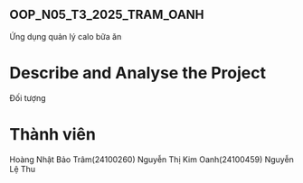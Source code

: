 ## OOP_N05_T3_2025_TRAM_OANH
Ứng dụng quản lý calo bữa ăn

# Describe and Analyse the Project
 Đối tượng


# Thành viên
Hoàng Nhật Bảo Trâm(24100260)
Nguyễn Thị Kim Oanh(24100459)
Nguyễn Lệ Thu 
